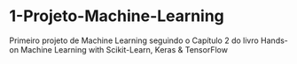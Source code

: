 # 1-Projeto-Machine-Learning
Primeiro projeto de Machine Learning seguindo o Capítulo 2 do livro Hands-on Machine Learning with Scikit-Learn, Keras &amp; TensorFlow
